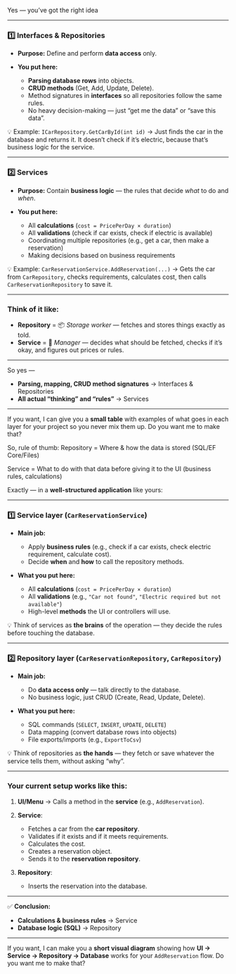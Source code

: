 Yes — you’ve got the right idea 

---

### **1️⃣ Interfaces & Repositories**

* **Purpose:** Define and perform **data access** only.
* **You put here:**

  * **Parsing database rows** into objects.
  * **CRUD methods** (Get, Add, Update, Delete).
  * Method signatures in **interfaces** so all repositories follow the same rules.
  * No heavy decision-making — just “get me the data” or “save this data”.

💡 Example:
`ICarRepository.GetCarById(int id)` → Just finds the car in the database and returns it.
It doesn’t check if it’s electric, because that’s business logic for the service.

---

### **2️⃣ Services**

* **Purpose:** Contain **business logic** — the rules that decide *what* to do and *when*.
* **You put here:**

  * All **calculations** (`cost = PricePerDay × duration`)
  * All **validations** (check if car exists, check if electric is available)
  * Coordinating multiple repositories (e.g., get a car, then make a reservation)
  * Making decisions based on business requirements

💡 Example:
`CarReservationService.AddReservation(...)` → Gets the car from `CarRepository`, checks requirements, calculates cost, then calls `CarReservationRepository` to save it.

---

### **Think of it like:**

* **Repository** = 📦 *Storage worker* — fetches and stores things exactly as told.
* **Service** = 🧠 *Manager* — decides what should be fetched, checks if it’s okay, and figures out prices or rules.

---

So yes —

* **Parsing, mapping, CRUD method signatures** → Interfaces & Repositories
* **All actual “thinking” and “rules”** → Services

---

If you want, I can give you a **small table** with examples of what goes in each layer for your project so you never mix them up.
Do you want me to make that?

So, rule of thumb:
Repository = Where & how the data is stored (SQL/EF Core/Files)

Service = What to do with that data before giving it to the UI (business rules, calculations)

Exactly — in a **well-structured application** like yours:

---

### **1️⃣ Service layer (`CarReservationService`)**

* **Main job:**

  * Apply **business rules** (e.g., check if a car exists, check electric requirement, calculate cost).
  * Decide **when** and **how** to call the repository methods.
* **What you put here:**

  * All **calculations** (`cost = PricePerDay × duration`)
  * All **validations** (e.g., `"Car not found"`, `"Electric required but not available"`)
  * High-level **methods** the UI or controllers will use.

💡 Think of services as **the brains** of the operation — they decide the rules before touching the database.

---

### **2️⃣ Repository layer (`CarReservationRepository`, `CarRepository`)**

* **Main job:**

  * Do **data access only** — talk directly to the database.
  * No business logic, just CRUD (Create, Read, Update, Delete).
* **What you put here:**

  * SQL commands (`SELECT`, `INSERT`, `UPDATE`, `DELETE`)
  * Data mapping (convert database rows into objects)
  * File exports/imports (e.g., `ExportToCsv`)

💡 Think of repositories as **the hands** — they fetch or save whatever the service tells them, without asking “why”.

---

### **Your current setup works like this:**

1. **UI/Menu** → Calls a method in the **service** (e.g., `AddReservation`).
2. **Service**:

   * Fetches a car from the **car repository**.
   * Validates if it exists and if it meets requirements.
   * Calculates the cost.
   * Creates a reservation object.
   * Sends it to the **reservation repository**.
3. **Repository**:

   * Inserts the reservation into the database.

---

✅ **Conclusion:**

* **Calculations & business rules** → Service
* **Database logic (SQL)** → Repository

---

If you want, I can make you a **short visual diagram** showing how
**UI → Service → Repository → Database** works for your `AddReservation` flow.
Do you want me to make that?
